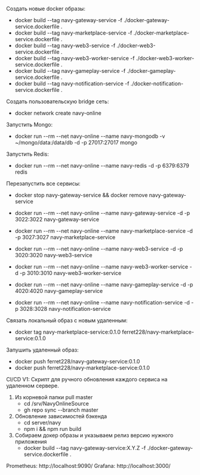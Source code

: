 Создать новые docker образы:

* docker build --tag navy-gateway-service -f ./docker-gateway-service.dockerfile .
* docker build --tag navy-marketplace-service -f ./docker-marketplace-service.dockerfile .
* docker build --tag navy-web3-service -f ./docker-web3-service.dockerfile .
* docker build --tag navy-web3-worker-service -f ./docker-web3-worker-service.dockerfile .
* docker build --tag navy-gameplay-service -f ./docker-gameplay-service.dockerfile .
* docker build --tag navy-notification-service -f ./docker-notification-service.dockerfile .

Создать пользовательскую bridge сеть:
* docker network create navy-online

Запустить Mongo:
* docker run --rm --net navy-online --name navy-mongodb -v ~/mongo/data:/data/db -d -p 27017:27017 mongo

Запустить Redis:
* docker run --rm --net navy-online --name navy-redis -d -p 6379:6379 redis

Перезапустить все сервисы:
* docker stop navy-gateway-service && docker remove navy-gateway-service

* docker run --rm --net navy-online --name navy-gateway-service -d -p 3022:3022 navy-gateway-service
* docker run --rm --net navy-online --name navy-marketplace-service -d -p 3027:3027 navy-marketplace-service
* docker run --rm --net navy-online --name navy-web3-service -d -p 3020:3020 navy-web3-service
* docker run --rm --net navy-online --name navy-web3-worker-service -d -p 3010:3010 navy-web3-worker-service
* docker run --rm --net navy-online --name navy-gameplay-service -d -p 4020:4020 navy-gameplay-service
* docker run --rm --net navy-online --name navy-notification-service -d -p 3028:3028 navy-notification-service

Связать локальный образ с новым удаленным:
* docker tag navy-marketplace-service:0.1.0 ferret228/navy-marketplace-service:0.1.0

Запушить удаленный образ:
* docker push ferret228/navy-gateway-service:0.1.0
* docker push ferret228/navy-marketplace-service:0.1.0

CI/CD V1:
Скрипт для ручного обновления каждого сервиса на удаленном сервере.
1) Из корневой папки pull master
    * cd /srv/NavyOnlineSource
    * gh repo sync --branch master
2) Обновление зависимостей бэкенда
    * cd server/navy
    * npm i && npm run build
3) Собираем докер образы и указываем релиз версию нужного приложения
    * docker build --tag navy-gateway-service:X.Y.Z -f ./docker-gateway-service.dockerfile .

Prometheus: http://localhost:9090/
Grafana: http://localhost:3000/